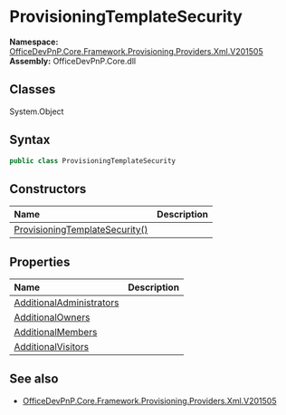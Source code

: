 # ProvisioningTemplateSecurity
  

**Namespace:** [OfficeDevPnP.Core.Framework.Provisioning.Providers.Xml.V201505](OfficeDevPnP.Core.Framework.Provisioning.Providers.Xml.V201505.md)  
**Assembly:** OfficeDevPnP.Core.dll  
## Classes
System.Object  
## Syntax
```C#
public class ProvisioningTemplateSecurity
```
## Constructors
|**Name**|**Description**|
|:-----|:-----|
| [ProvisioningTemplateSecurity()](ProvisioningTemplateSecurityconstructor1details.md) | 
## Properties
|**Name**|**Description**|
|:-----|:-----|
| [AdditionalAdministrators](ProvisioningTemplateSecurity.AdditionalAdministrators.md) | 
| [AdditionalOwners](ProvisioningTemplateSecurity.AdditionalOwners.md) | 
| [AdditionalMembers](ProvisioningTemplateSecurity.AdditionalMembers.md) | 
| [AdditionalVisitors](ProvisioningTemplateSecurity.AdditionalVisitors.md) | 
## See also
- [OfficeDevPnP.Core.Framework.Provisioning.Providers.Xml.V201505](OfficeDevPnP.Core.Framework.Provisioning.Providers.Xml.V201505.md)
